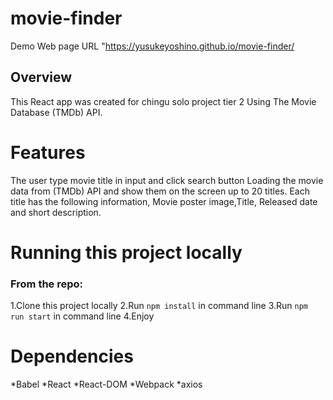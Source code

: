 # movie-finder
Demo Web page URL "https://yusukeyoshino.github.io/movie-finder/
 
## Overview
 
This React app was created for chingu solo project tier 2 Using The Movie Database (TMDb) API.
 
# Features
 
The user type movie title in input and click search button
Loading the movie data from (TMDb) API and show them on the screen up to 20 titles.
Each title has the following information, Movie poster image,Title, Released date and short description.

 
# Running this project locally
### From the repo:
1.Clone this project locally
2.Run `npm install` in command line
3.Run `npm run start` in command line
4.Enjoy
 
# Dependencies
 
 *Babel
 *React
 *React-DOM
 *Webpack
 *axios
 
 

